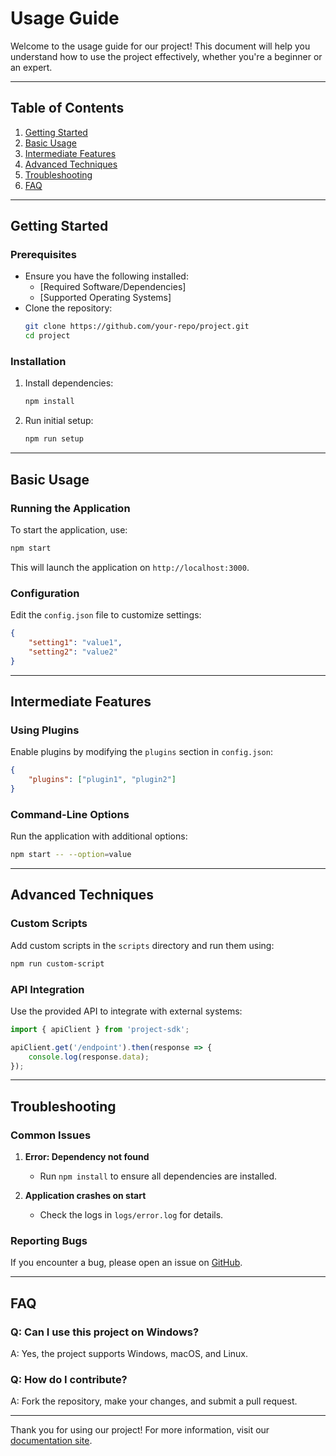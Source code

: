 # Usage Guide

Welcome to the usage guide for our project! This document will help you understand how to use the project effectively, whether you're a beginner or an expert.

---

## Table of Contents
1. [Getting Started](#getting-started)
2. [Basic Usage](#basic-usage)
3. [Intermediate Features](#intermediate-features)
4. [Advanced Techniques](#advanced-techniques)
5. [Troubleshooting](#troubleshooting)
6. [FAQ](#faq)

---

## Getting Started

### Prerequisites
- Ensure you have the following installed:
    - [Required Software/Dependencies]
    - [Supported Operating Systems]
- Clone the repository:
    ```bash
    git clone https://github.com/your-repo/project.git
    cd project
    ```

### Installation
1. Install dependencies:
     ```bash
     npm install
     ```
2. Run initial setup:
     ```bash
     npm run setup
     ```

---

## Basic Usage

### Running the Application
To start the application, use:
```bash
npm start
```
This will launch the application on `http://localhost:3000`.

### Configuration
Edit the `config.json` file to customize settings:
```json
{
    "setting1": "value1",
    "setting2": "value2"
}
```

---

## Intermediate Features

### Using Plugins
Enable plugins by modifying the `plugins` section in `config.json`:
```json
{
    "plugins": ["plugin1", "plugin2"]
}
```

### Command-Line Options
Run the application with additional options:
```bash
npm start -- --option=value
```

---

## Advanced Techniques

### Custom Scripts
Add custom scripts in the `scripts` directory and run them using:
```bash
npm run custom-script
```

### API Integration
Use the provided API to integrate with external systems:
```javascript
import { apiClient } from 'project-sdk';

apiClient.get('/endpoint').then(response => {
    console.log(response.data);
});
```

---

## Troubleshooting

### Common Issues
1. **Error: Dependency not found**
     - Run `npm install` to ensure all dependencies are installed.

2. **Application crashes on start**
     - Check the logs in `logs/error.log` for details.

### Reporting Bugs
If you encounter a bug, please open an issue on [GitHub](https://github.com/your-repo/project/issues).

---

## FAQ

### Q: Can I use this project on Windows?
A: Yes, the project supports Windows, macOS, and Linux.

### Q: How do I contribute?
A: Fork the repository, make your changes, and submit a pull request.

---

Thank you for using our project! For more information, visit our [documentation site](https://your-docs-site.com).